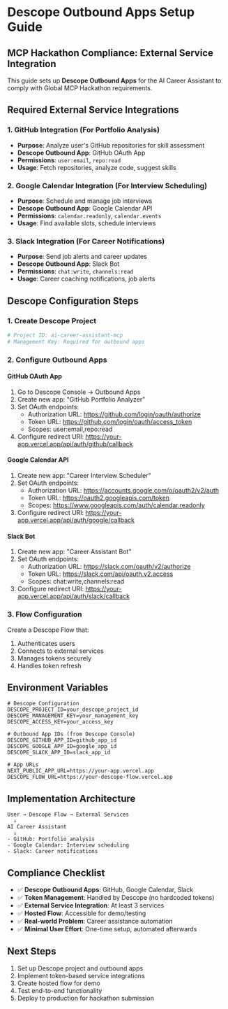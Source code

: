 # Descope Outbound Apps Setup Guide

## MCP Hackathon Compliance: External Service Integration

This guide sets up **Descope Outbound Apps** for the AI Career Assistant to comply with Global MCP Hackathon requirements.

## Required External Service Integrations

### 1. GitHub Integration (For Portfolio Analysis)
- **Purpose**: Analyze user's GitHub repositories for skill assessment
- **Descope Outbound App**: GitHub OAuth App
- **Permissions**: `user:email`, `repo:read`
- **Usage**: Fetch repositories, analyze code, suggest skills

### 2. Google Calendar Integration (For Interview Scheduling)
- **Purpose**: Schedule and manage job interviews
- **Descope Outbound App**: Google Calendar API
- **Permissions**: `calendar.readonly`, `calendar.events`
- **Usage**: Find available slots, schedule interviews

### 3. Slack Integration (For Career Notifications)
- **Purpose**: Send job alerts and career updates
- **Descope Outbound App**: Slack Bot
- **Permissions**: `chat:write`, `channels:read`
- **Usage**: Career coaching notifications, job alerts

## Descope Configuration Steps

### 1. Create Descope Project
```bash
# Project ID: ai-career-assistant-mcp
# Management Key: Required for outbound apps
```

### 2. Configure Outbound Apps

#### GitHub OAuth App
1. Go to Descope Console → Outbound Apps
2. Create new app: "GitHub Portfolio Analyzer"
3. Set OAuth endpoints:
   - Authorization URL: https://github.com/login/oauth/authorize
   - Token URL: https://github.com/login/oauth/access_token
   - Scopes: user:email,repo:read
4. Configure redirect URI: https://your-app.vercel.app/api/auth/github/callback

#### Google Calendar API
1. Create new app: "Career Interview Scheduler"
2. Set OAuth endpoints:
   - Authorization URL: https://accounts.google.com/o/oauth2/v2/auth
   - Token URL: https://oauth2.googleapis.com/token
   - Scopes: https://www.googleapis.com/auth/calendar.readonly
3. Configure redirect URI: https://your-app.vercel.app/api/auth/google/callback

#### Slack Bot
1. Create new app: "Career Assistant Bot"
2. Set OAuth endpoints:
   - Authorization URL: https://slack.com/oauth/v2/authorize
   - Token URL: https://slack.com/api/oauth.v2.access
   - Scopes: chat:write,channels:read
3. Configure redirect URI: https://your-app.vercel.app/api/auth/slack/callback

### 3. Flow Configuration

Create a Descope Flow that:
1. Authenticates users
2. Connects to external services
3. Manages tokens securely
4. Handles token refresh

## Environment Variables

```env
# Descope Configuration
DESCOPE_PROJECT_ID=your_descope_project_id
DESCOPE_MANAGEMENT_KEY=your_management_key
DESCOPE_ACCESS_KEY=your_access_key

# Outbound App IDs (from Descope Console)
DESCOPE_GITHUB_APP_ID=github_app_id
DESCOPE_GOOGLE_APP_ID=google_app_id
DESCOPE_SLACK_APP_ID=slack_app_id

# App URLs
NEXT_PUBLIC_APP_URL=https://your-app.vercel.app
DESCOPE_FLOW_URL=https://your-descope-flow.vercel.app
```

## Implementation Architecture

```
User → Descope Flow → External Services
  ↓
AI Career Assistant
  ↓
- GitHub: Portfolio analysis
- Google Calendar: Interview scheduling  
- Slack: Career notifications
```

## Compliance Checklist

- ✅ **Descope Outbound Apps**: GitHub, Google Calendar, Slack
- ✅ **Token Management**: Handled by Descope (no hardcoded tokens)
- ✅ **External Service Integration**: At least 3 services
- ✅ **Hosted Flow**: Accessible for demo/testing
- ✅ **Real-world Problem**: Career assistance automation
- ✅ **Minimal User Effort**: One-time setup, automated afterwards

## Next Steps

1. Set up Descope project and outbound apps
2. Implement token-based service integrations
3. Create hosted flow for demo
4. Test end-to-end functionality
5. Deploy to production for hackathon submission
